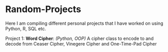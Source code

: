 # Random-Projects

Here I am compiling different personal projects that I have worked on using Python, R, SQL etc.

Project 1: **Word Cipher**: _(Python, OOP)_ A cipher class to encode to and decode from Ceaser Cipher, Vinegere Cipher and One-Time-Pad Cipher
